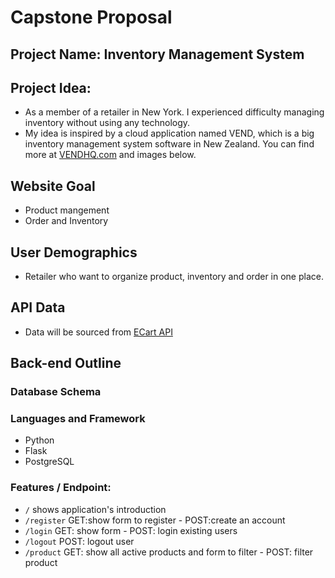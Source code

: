# Capstone Proposal

## Project Name: Inventory Management System

## Project Idea:

- As a member of a retailer in New York. I experienced difficulty managing inventory without using any technology.
- My idea is inspired by a cloud application named VEND, which is a big inventory management system software in New Zealand. You can find more at [VENDHQ.com](https://www.vendhq.com/) and images below.

## Website Goal

- Product mangement
- Order and Inventory

## User Demographics

- Retailer who want to organize product, inventory and order in one place.

## API Data

- Data will be sourced from [ECart API](https://ecartapi.com/)

## Back-end Outline

### Database Schema

### Languages and Framework

- Python
- Flask
- PostgreSQL

### Features / Endpoint:

- `/` shows application's introduction
- `/register` GET:show form to register - POST:create an account
- `/login` GET: show form - POST: login existing users
- `/logout` POST: logout user
- `/product` GET: show all active products and form to filter - POST: filter product
